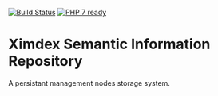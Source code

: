 [![Build Status](https://travis-ci.org/XIMDEX/xsir.svg?branch=master)](https://travis-ci.org/XIMDEX/xsir)
[![PHP 7 ready](https://php7ready.timesplinter.ch/XIMDEX/xsir/master/badge.svg)](https://travis-ci.org/XIMDEX/xsir)

# Ximdex Semantic Information Repository
A persistant management nodes storage system.
